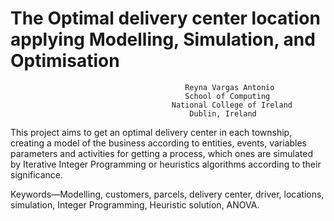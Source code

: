 # The Optimal delivery center location applying Modelling, Simulation, and Optimisation

                                           Reyna Vargas Antonio 
                                           School of Computing  
                                        National College of Ireland  
                                            Dublin, Ireland 


This project aims to get an optimal delivery center in each township, creating a model of the business according to entities, events, variables parameters and activities for getting a process, which ones are simulated by Iterative Integer 
Programming or heuristics algorithms according to their significance. 

Keywords—Modelling, customers, parcels, delivery center, driver, locations, simulation, Integer Programming, Heuristic solution, ANOVA. 
